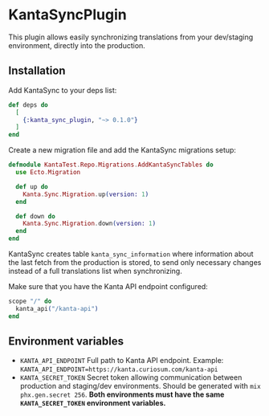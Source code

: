 # KantaSyncPlugin

This plugin allows easily synchronizing translations from your dev/staging environment, directly into the production.

## Installation

Add KantaSync to your deps list:
```elixir
def deps do
  [
    {:kanta_sync_plugin, "~> 0.1.0"}
  ]
end
```

Create a new migration file and add the KantaSync migrations setup:

```elixir 
defmodule KantaTest.Repo.Migrations.AddKantaSyncTables do
  use Ecto.Migration

  def up do
    Kanta.Sync.Migration.up(version: 1)
  end

  def down do
    Kanta.Sync.Migration.down(version: 1)
  end
end
```

KantaSync creates table `kanta_sync_information` where information about the last fetch from the production is stored, to send only necessary changes instead of a full translations list when synchronizing. 

Make sure that you have the Kanta API endpoint configured:

```elixir
scope "/" do 
  kanta_api("/kanta-api")
end 
```

## Environment variables

- `KANTA_API_ENDPOINT`
  Full path to Kanta API endpoint. 
  Example: `KANTA_API_ENDPOINT=https://kanta.curiosum.com/kanta-api`
- `KANTA_SECRET_TOKEN`
  Secret token allowing communication between production and staging/dev environments. Should be generated with `mix phx.gen.secret 256`.
  **Both environments must have the same `KANTA_SECRET_TOKEN` environment variables.**

